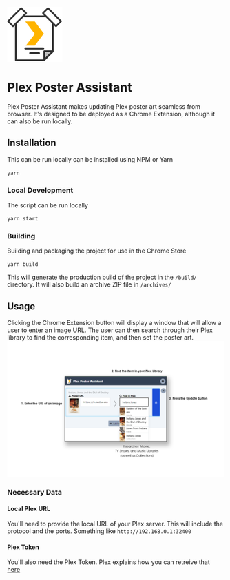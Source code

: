 ![Plex Poster Assistant Logo](./public/icons/favicon-128.png)

# Plex Poster Assistant
Plex Poster Assistant makes updating Plex poster art seamless from browser. It's designed to be deployed as a Chrome Extension, although it can also be run locally.

## Installation
This can be run locally can be installed using NPM or Yarn
```
yarn
```
### Local Development
The script can be run locally
```
yarn start
```

### Building
Building and packaging the project for use in the Chrome Store
```
yarn build
```
This will generate the production build of the project in the `/build/` directory. It will also build an archive ZIP file in `/archives/`

## Usage
Clicking the Chrome Extension button will display a window that will allow a user to enter an image URL. The user can then search through their Plex library to find the corresponding item, and then set the poster art.
![Plex Poster Assistant screenshot](./screenshots//screen01.png)

### Necessary Data
#### Local Plex URL
You'll need to provide the local URL of your Plex server. This will include the protocol and the ports. Something like `http://192.168.0.1:32400`
#### Plex Token
You'll also need the Plex Token. Plex explains how you can retreive that [here](https://support.plex.tv/articles/204059436-finding-an-authentication-token-x-plex-token/)